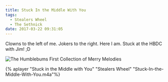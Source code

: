 ```yaml
---
title: Stuck In the Middle With You
tags:
  - Stealers Wheel
  - The Sethnick
date: 2017-03-22 09:31:05
---
```


Clowns to the left of me. Jokers to the right. Here I am. Stuck at the HBDC with Jim! ;D

![The Humblebums First Collection of Merry Melodies](The-Humblebums-First-Collection-of-Merry-Melodies.jpg)

{% aplayer "Stuck in the Middle with You" "Stealers Wheel" "Stuck-In-the-Middle-With-You.m4a"%}
